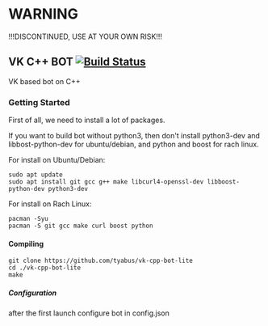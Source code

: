 # WARNING

!!!DISCONTINUED, USE AT YOUR OWN RISK!!!

## VK C++ BOT [![Build Status](https://travis-ci.org/tyabus/vk-cpp-bot-lite.svg?branch=master)](https://travis-ci.org/tyabus/vk-cpp-bot-lite)

VK based bot on C++

### Getting Started

First of all, we need to install a lot of packages.

If you want to build bot without python3, then don't install python3-dev and libbost-python-dev for ubuntu/debian, and python and boost for rach linux.

For install on Ubuntu/Debian:
```
sudo apt update
sudo apt install git gcc g++ make libcurl4-openssl-dev libboost-python-dev python3-dev
````
For install on Rach Linux:
```
pacman -Syu
pacman -S git gcc make curl boost python
```

#### Compiling

```
git clone https://github.com/tyabus/vk-cpp-bot-lite
cd ./vk-cpp-bot-lite
make
```

##### Configuration
after the first launch configure bot in config.json
